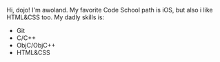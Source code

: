 Hi, dojo! 
I'm awoland. 
My favorite Code School path is iOS, but also i like HTML&CSS too.
My dadly skills is:
* Git
* C/С++
* ObjC/ObjC++
* HTML&CSS
